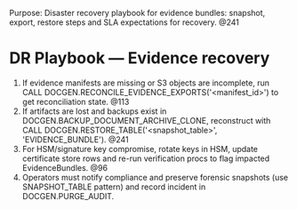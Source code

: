Purpose: Disaster recovery playbook for evidence bundles: snapshot, export, restore steps and SLA expectations for recovery. @241
# DR Playbook — Evidence recovery
1) If evidence manifests are missing or S3 objects are incomplete, run CALL DOCGEN.RECONCILE_EVIDENCE_EXPORTS('<manifest_id>') to get reconciliation state. @113
2) If artifacts are lost and backups exist in DOCGEN.BACKUP_DOCUMENT_ARCHIVE_CLONE, reconstruct with CALL DOCGEN.RESTORE_TABLE('<snapshot_table>', 'EVIDENCE_BUNDLE'). @241
3) For HSM/signature key compromise, rotate keys in HSM, update certificate store rows and re-run verification procs to flag impacted EvidenceBundles. @96
4) Operators must notify compliance and preserve forensic snapshots (use SNAPSHOT_TABLE pattern) and record incident in DOCGEN.PURGE_AUDIT.

